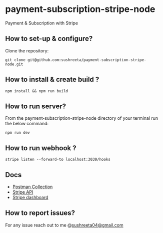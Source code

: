 # payment-subscription-stripe-node
Payment &amp; Subscription with Stripe

## How to set-up & configure?

Clone the repository: 
```
git clone git@github.com:sushreeta/payment-subscription-stripe-node.git
```

## How to install & create build ?

```
npm install && npm run build
```

## How to run server?

From the payment-subscription-stripe-node directory of your terminal run the below command:
```
npm run dev
```

## How to run webhook ?

```
stripe listen --forward-to localhost:3030/hooks
```

## Docs

* [Postman Collection](https://github.com/sushreeta/payment-subscription-stripe-node/blob/main/Payment-Subscription-Stripe.postman_collectionV2.json)
* [Stripe API](https://stripe.com/docs/api)
* [Stripe dashboard](https://dashboard.stripe.com/test/dashboard)


## How to report issues?

For any issue reach out to me @sushreeta04@gmail.com



